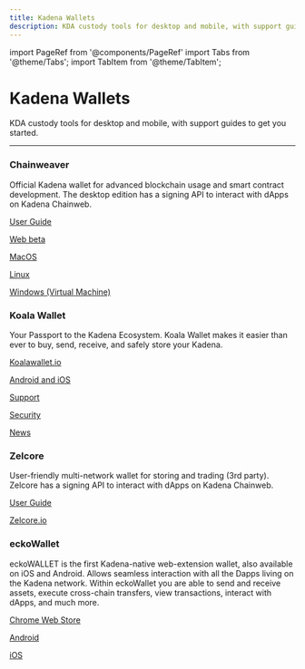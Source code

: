 ```yaml
---
title: Kadena Wallets
description: KDA custody tools for desktop and mobile, with support guides to get you started.
---
```


import PageRef from '@components/PageRef'
import Tabs from '@theme/Tabs';
import TabItem from '@theme/TabItem';

# Kadena Wallets

KDA custody tools for desktop and mobile, with support guides to get you started.

---

### Chainweaver

Official Kadena wallet for advanced blockchain usage and smart contract development.
The desktop edition has a signing API to interact with dApps on Kadena Chainweb.

[User Guide](/basics/chainweaver/chainweaver-user-guide)

[Web beta](https://chainweaver.kadena.network)

[MacOS](https://github.com/kadena-io/chainweaver/releases/download/v2.2.3/kadena-chainweaver-mac-2.2.3.0.zip)

[Linux](https://github.com/kadena-io/chainweaver/releases/download/v2.2.3/kadena-chainweaver-linux-2.2.3.0.deb)

[Windows (Virtual Machine)](https://github.com/kadena-io/chainweaver/releases/download/v2.2.3/kadena-chainweaver-vm.2.2.3.0.ova)

### Koala Wallet

Your Passport to the Kadena Ecosystem.
Koala Wallet makes it easier than ever to buy, send, receive, and safely store your Kadena.

[Koalawallet.io](https://koalawallet.io)

[Android and iOS](https://koalawallet.io/download)

[Support](https://support.koalawallet.io)

[Security](https://koalawallet.io/security)

[News](https://koalawallet.io/news)

### Zelcore

User-friendly multi-network wallet for storing and trading (3rd party).
Zelcore has a signing API to interact with dApps on Kadena Chainweb.

[User Guide](https://babening.io/zelcore-guide)

[Zelcore.io](https://zelcore.io)

### eckoWallet

eckoWALLET is the first Kadena-native web-extension wallet, also available on iOS and Android. Allows seamless interaction with all the Dapps living on the Kadena network.
Within eckoWallet you are able to send and receive assets, execute cross-chain transfers, view transactions, interact with dApps, and much more.

[Chrome Web Store](https://chrome.google.com/webstore/detail/eckowallet/bofddndhbegljegmpmnlbhcejofmjgbn)

[Android](https://play.google.com/store/apps/details?id=com.xwallet.mobile)

[iOS](https://apps.apple.com/us/app/x-wallet-by-kaddex/id1632056372)
